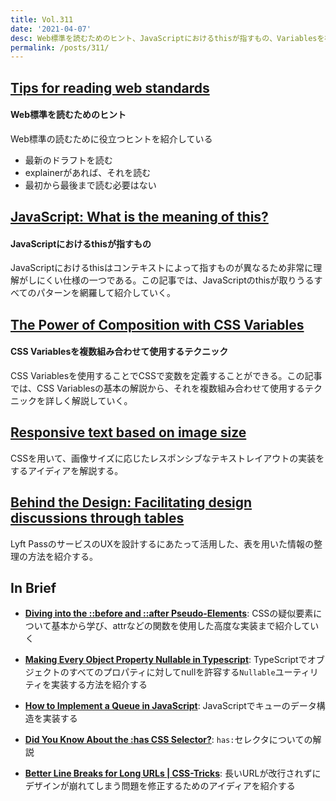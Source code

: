 ```yaml
---
title: Vol.311
date: '2021-04-07'
desc: Web標準を読むためのヒント、JavaScriptにおけるthisが指すもの、Variablesを複数組み合わせて使用するテクニック、ほか計10リンク
permalink: /posts/311/
---
```


## [Tips for reading web standards](https://emilymstark.com/2021/03/14/tips-for-reading-web-standards.html)
#### Web標準を読むためのヒント
Web標準の読むために役立つヒントを紹介している

- 最新のドラフトを読む
- explainerがあれば、それを読む
- 最初から最後まで読む必要はない


## [JavaScript: What is the meaning of this?](https://web.dev/javascript-this/)
#### JavaScriptにおけるthisが指すもの
JavaScriptにおけるthisはコンテキストによって指すものが異なるため非常に理解がしにくい仕様の一つである。この記事では、JavaScriptのthisが取りうるすべてのパターンを網羅して紹介していく。


## [The Power of Composition with CSS Variables](https://blog.maximeheckel.com/posts/the-power-of-composition-with-css-variables/)
#### CSS Variablesを複数組み合わせて使用するテクニック
CSS Variablesを使用することでCSSで変数を定義することができる。この記事では、CSS Variablesの基本の解説から、それを複数組み合わせて使用するテクニックを詳しく解説していく。


## [Responsive text based on image size](https://dev.to/afif/responsive-text-based-on-image-size-36n9)
CSSを用いて、画像サイズに応じたレスポンシブなテキストレイアウトの実装をするアイディアを解説する。


## [Behind the Design: Facilitating design discussions through tables](https://design.lyft.com/behind-the-design-facilitating-design-discussions-through-tables-eb970445f7d)
Lyft PassのサービスのUXを設計するにあたって活用した、表を用いた情報の整理の方法を紹介する。


## In Brief

- **[Diving into the ::before and ::after Pseudo-Elements](https://codersblock.com/blog/diving-into-the-before-and-after-pseudo-elements/)**: CSSの疑似要素について基本から学び、attrなどの関数を使用した高度な実装まで紹介していく

- **[Making Every Object Property Nullable in Typescript](https://typeofnan.dev/making-every-object-property-nullable-in-typescript/)**: TypeScriptでオブジェクトのすべてのプロパティに対してnullを許容する`Nullable`ユーティリティを実装する方法を紹介する

- **[How to Implement a Queue in JavaScript](https://dmitripavlutin.com/javascript-queue/)**: JavaScriptでキューのデータ構造を実装する

- **[Did You Know About the :has CSS Selector?](https://css-tricks.com/did-you-know-about-the-has-css-selector/)**: `has:`セレクタについての解説

- **[Better Line Breaks for Long URLs | CSS-Tricks](https://css-tricks.com/better-line-breaks-for-long-urls/)**: 長いURLが改行されずにデザインが崩れてしまう問題を修正するためのアイディアを紹介する
